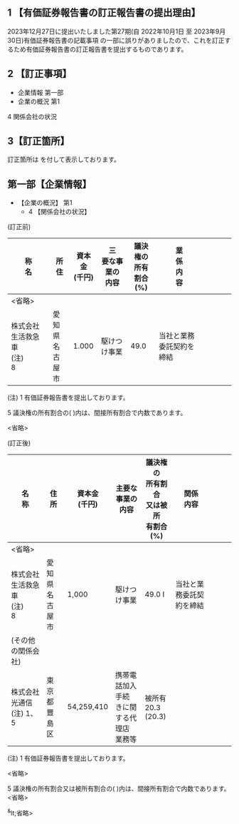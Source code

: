 ## 1 【有価証券報告書の訂正報告書の提出理由】

2023年12月27日に提出いたしました第27期(自 2022年10月1日 至 2023年9月30日)有価証券報告書の記載事項 の一部に誤りがありましたので、これを訂正するため有価証券報告書の訂正報告書を提出するものであります。

## 2 【訂正事項】

- 企業情報 第一部
- 企業の概況 第1

4 関係会社の状況

## 3【訂正箇所】

訂正箇所は を付して表示しております。

## 第一部【企業情報】

- 【企業の概況】 第1
	- 4 【関係会社の状況】

(訂正前)

| 称<br>名                | 所<br>住              | 資本金<br>(千円) | 三<br>要な事業の<br>内容 | 議決権の<br>所有割合<br>(%) | 業<br>係<br>内<br>容 |  |  |  |  |
|-----------------------|---------------------|-------------|------------------|---------------------|------------------|--|--|--|--|
| <省略>                  |                     |             |                  |                     |                  |  |  |  |  |
| 株式会社生活救急車<br>(注)<br>8 | 愛<br>知県<br>名<br>古屋市 | 1.000       | 駆けつけ事業           | 49.0                | 当社と業務委託契約を締結     |  |  |  |  |

(注) 1 有価証券報告書を提出しております。

5 議決権の所有割合の( )内は、間接所有割合で内数であります。

<省略>

(訂正後)

| 名<br>称                | 住<br>所      | 資本金<br>(千円) | 主要な事業の<br>内容                | 議決権の<br>所有割合<br>又は被所<br>有割合<br>(%) | 関係<br>内容     |  |  |  |
|-----------------------|-------------|-------------|-----------------------------|------------------------------------|--------------|--|--|--|
| <省略>                  |             |             |                             |                                    |              |  |  |  |
| 株式会社生活救急車<br>(注)<br>8 | 愛知県<br>名古屋市 | 1,000       | 駆けつけ事業                      | 49.0 I                             | 当社と業務委託契約を締結 |  |  |  |
| (その他の関係会社)            |             |             |                             |                                    |              |  |  |  |
| 株式会社光通信<br>(注) 1、5    | 東京都<br>豐島区  | 54,259,410  | 携帯電話加入手続<br>きに関する代理店<br>業務等 | 被所有<br>20.3<br>(20.3)              |              |  |  |  |

(注) 1 有価証券報告書を提出しております。

<省略>

5 議決権の所有割合又は被所有割合の( )内は、間接所有割合で内数であります。 <省略>

<sup>&</sup>lt;省略>